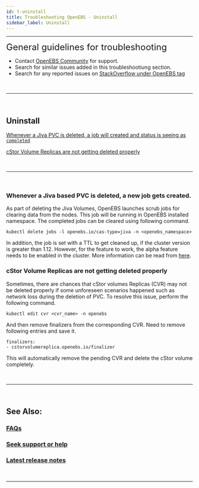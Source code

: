 ```yaml
---
id: t-uninstall
title: Troubleshooting OpenEBS - Uninstall
sidebar_label: Uninstall
---
```

------

<font size="5">General guidelines for troubleshooting</font>

- Contact <a href="/v260/docs/next/support.html" target="_blank">OpenEBS Community</a> for support.
- Search for similar issues added in this troubleshootiung section.
- Search for any reported issues on <a href=" https://stackoverflow.com/questions/tagged/openebs" target="_blank">StackOverflow under OpenEBS tag</a>

<br>
<hr>
<br>

## Uninstall

[Whenever a Jiva PVC is deleted, a job will created and status is seeing as `completed`](#jiva-deletion-scrub-job)

[cStor Volume Replicas are not getting deleted properly](#cvr-deletion)

<br>
<hr>
<br>

<h3><a class="anchor" aria-hidden="true" id="jiva-deletion-scrub-job"></a>Whenever a Jiva based PVC is deleted, a new job gets created.</h3>


As part of deleting the Jiva Volumes, OpenEBS launches scrub jobs for clearing data from the nodes. This job will be running in OpenEBS installed namespace. The completed jobs can be cleared using following command.

```
kubectl delete jobs -l openebs.io/cas-type=jiva -n <openebs_namespace>
```

In addition, the job is set with a TTL to get cleaned up, if the cluster version is greater than 1.12. However, for the feature to work, the alpha feature needs to be enabled in the cluster. More information can be read from [here](https://kubernetes.io/docs/concepts/workloads/controllers/jobs-run-to-completion/#clean-up-finished-jobs-automatically).



<h3><a class="anchor" aria-hidden="true" id="cvr-deletion"></a>cStor Volume Replicas are not getting deleted properly</h3>


Sometimes, there are chances that cStor volumes Replicas (CVR) may not be deleted properly if some unforeseen scenarios happened such as network loss during the deletion of PVC. To resolve this issue, perform the following command.

```
kubectl edit cvr <cvr_name> -n openebs
```

And then remove finalizers from the corresponding CVR. Need to remove following entries and save it.

```
finalizers:
- cstorvolumereplica.openebs.io/finalizer
```

This will automatically remove the pending CVR and delete the cStor volume completely.


<br>
<hr>
<br>

## See Also:

### [FAQs](/v260/docs/next/faq.html)

### [Seek support or help](/v260/docs/next/support.html)

### [Latest release notes](/v260/docs/next/releases.html)

<br>
<hr>
<br>

